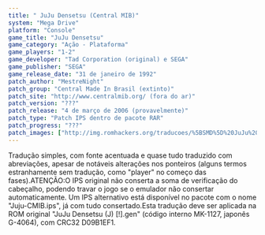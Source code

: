 ```yaml
---
title: " JuJu Densetsu (Central MIB)"
system: "Mega Drive"
platform: "Console"
game_title: "JuJu Densetsu"
game_category: "Ação - Plataforma"
game_players: "1-2"
game_developer: "Tad Corporation (original) e SEGA"
game_publisher: "SEGA"
game_release_date: "31 de janeiro de 1992"
patch_author: "MestreNight"
patch_group: "Central Made In Brasil (extinto)"
patch_site: "http://www.centralmib.org/ (fora do ar)"
patch_version: "???"
patch_release: "4 de março de 2006 (provavelmente)"
patch_type: "Patch IPS dentro de pacote RAR"
patch_progress: "???"
patch_images: ["http://img.romhackers.org/traducoes/%5BSMD%5D%20JuJu%20Densetsu%20-%20Central%20MIB%20-%201.png","http://img.romhackers.org/traducoes/%5BSMD%5D%20JuJu%20Densetsu%20-%20Central%20MIB%20-%202.png","http://img.romhackers.org/traducoes/%5BSMD%5D%20JuJu%20Densetsu%20-%20Central%20MIB%20-%203.png"]
---
```

Tradução simples, com fonte acentuada e quase tudo traduzido com abreviações, apesar de notáveis alterações nos ponteiros  (alguns termos estranhamente sem tradução, como "player" no começo das fases).ATENÇÃO:O IPS original não conserta a soma de verificação do cabeçalho, podendo travar o jogo se o emulador não consertar automaticamente. Um IPS alternativo está disponível no pacote com o nome "Juju-CMIB.ips", já com tudo consertado.Esta tradução deve ser aplicada na ROM original "JuJu Densetsu (J) [!].gen" (código interno MK-1127, japonês G-4064), com CRC32 D09B1EF1.